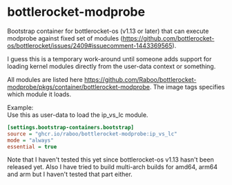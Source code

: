 # bottlerocket-modprobe

Bootstrap container for bottlerocket-os (v1.13 or later) that can execute modprobe against fixed set of modules (<https://github.com/bottlerocket-os/bottlerocket/issues/2409#issuecomment-1443369565>).

I guess this is a temporary work-around until someone adds support for loading kernel modules directly from the user-data context or something.

All modules are listed here <https://github.com/Raboo/bottlerocket-modprobe/pkgs/container/bottlerocket-modprobe>.
The image tags specifies which module it loads.

Example:  
Use this as user-data to load the ip_vs_lc module.

```ini
[settings.bootstrap-containers.bootstrap]
source = "ghcr.io/raboo/bottlerocket-modprobe:ip_vs_lc"
mode = "always"
essential = true
```

Note that I haven't tested this yet since bottlerocket-os v1.13 hasn't been released yet. Also I have tried to build multi-arch builds for amd64, arm64 and arm but I haven't tested that part either.
